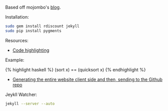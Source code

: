 Based off mojombo's [blog](https://github.com/mojombo/mojombo.github.com).

Installation:

```sh
sudo gem install rdiscount jekyll
sudo pip install pygments

```

Resources:

* [Code highlighting](https://github.com/mojombo/jekyll/wiki/Liquid-Extensions)

Example:

{% highlight haskell %}
(sort x) == (quicksort x)
{% endhighlight %}


* [Generating the entire website client side and then, sending to the Github repo](https://github.com/mojombo/jekyll/issues/325)

Jeykll Watcher:

```sh
jekyll --server --auto
```


